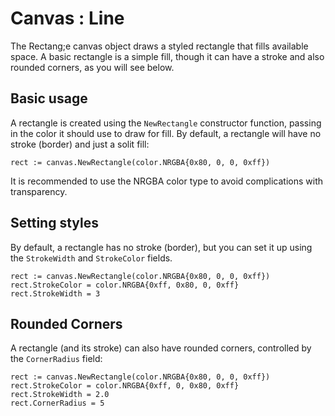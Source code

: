 # Canvas : Line

The Rectang;e canvas object draws a styled rectangle that fills available space.
A basic rectangle is a simple fill, though it can have a stroke and also rounded corners, as you will see below.

## Basic usage

A rectangle is created using the `NewRectangle` constructor function, passing in the color it should use to draw for fill.
By default, a rectangle will have no stroke (border) and just a solit fill:

```
rect := canvas.NewRectangle(color.NRGBA{0x80, 0, 0, 0xff})
```

It is recommended to use the NRGBA color type to avoid complications with transparency.

## Setting styles

By default, a rectangle has no stroke (border), but you can set it up using the
`StrokeWidth` and `StrokeColor` fields.

```
rect := canvas.NewRectangle(color.NRGBA{0x80, 0, 0, 0xff})
rect.StrokeColor = color.NRGBA{0xff, 0x80, 0, 0xff}
rect.StrokeWidth = 3
```

## Rounded Corners

A rectangle (and its stroke) can also have rounded corners, controlled by the `CornerRadius` field:

```
rect := canvas.NewRectangle(color.NRGBA{0x80, 0, 0, 0xff})
rect.StrokeColor = color.NRGBA{0xff, 0, 0x80, 0xff}
rect.StrokeWidth = 2.0
rect.CornerRadius = 5
```